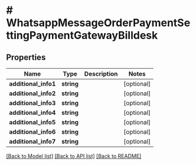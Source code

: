 # # WhatsappMessageOrderPaymentSettingPaymentGatewayBilldesk

## Properties

Name | Type | Description | Notes
------------ | ------------- | ------------- | -------------
**additional_info1** | **string** |  | [optional]
**additional_info2** | **string** |  | [optional]
**additional_info3** | **string** |  | [optional]
**additional_info4** | **string** |  | [optional]
**additional_info5** | **string** |  | [optional]
**additional_info6** | **string** |  | [optional]
**additional_info7** | **string** |  | [optional]

[[Back to Model list]](../../README.md#models) [[Back to API list]](../../README.md#endpoints) [[Back to README]](../../README.md)
